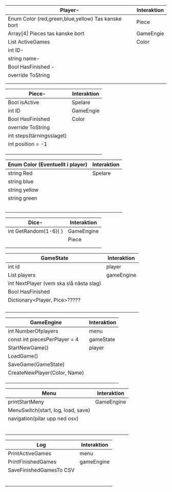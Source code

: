 | Player-                                            | Interaktion |
| -------------------------------------------------- | ----------- |
| Enum Color (red,green,blue,yellow) Tas kanske bort | Piece       |
| Array[4]<Piece> Pieces tas kanske bort             | GameEngie   |
| List<Game> ActiveGames                             | Color       |
| int ID-                                            |             |
| string name-                                       |             |
| Bool HasFinished -                                 |             |
| override ToString                                  |             |
|                                                    |             |
|                                                    |             |

| Piece-                    | Interaktion |
| ------------------------- | ----------- |
| Bool isActive             | Spelare     |
| int ID                    | GameEngie   |
| Bool HasFinished          | Color       |
| override ToString         |             |
| int steps(tärningsslaget) |             |
| int position = -1         |             |
|                           |             |
|                           |             |
|                           |             |

| Enum Color (Eventuellt i player) | Interaktion |
| -------------------------------- | ----------- |
| string Red                       | Spelare     |
| string blue                      |             |
| string yellow                    |             |
| string green                     |             |
|                                  |             |
|                                  |             |
|                                  |             |
|                                  |             |
|                                  |             |

| Dice-                 | Interaktion |
| --------------------- | ----------- |
| int GetRandom(1-6){ } | GameEngine  |
|                       | Piece       |
|                       |             |
|                       |             |

| GameState                               | Interaktion |
| --------------------------------------- | ----------- |
| int id                                  | player      |
| List<player> players                    | gameEngine  |
| ïnt NextPlayer (vem ska slå nästa slag) |             |
| Bool HasFinished                        |             |
| Dictionary<Player, Pice>?????           |             |
|                                         |             |
|                                         |             |
|                                         |             |
|                                         |             |

| GameEngine                    | Interaktion |
| ----------------------------- | ----------- |
| int NumberOfplayers           | menu        |
| const int piecesPerPlayer = 4 | gameState   |
| StartNewGame()                | player      |
| LoadGame()                    |             |
| SaveGame(GameState)           |             |
| CreateNewPlayer(Color, Name)  |             |
|                               |             |
|                               |             |
|                               |             |

| Menu                               | Interaktion |
| ---------------------------------- | ----------- |
| printStartMeny                     | GameEngine  |
| MenuSwitch(start, log, load, save) |             |
| navigation(pilar upp ned osv)      |             |
|                                    |             |
|                                    |             |
|                                    |             |
|                                    |             |
|                                    |             |
|                                    |             |

| Log                     | Interaktion |
| ----------------------- | ----------- |
| PrintActiveGames        | menu        |
| PrintFinishedGames      | gameEngine  |
| SaveFinishedGamesTo CSV |             |
|                         |             |
|                         |             |
|                         |             |
|                         |             |
|                         |             |
|                         |             |
